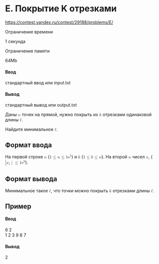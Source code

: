 # E. Покрытие K отрезками
https://contest.yandex.ru/contest/29188/problems/E/

Ограничение времени

1 секунда

Ограничение памяти

64Mb

#### Ввод

стандартный ввод или input.txt

#### Вывод

стандартный вывод или output.txt

Даны <math display="inline" style="text-indent: 0em;" xmlns="http://www.w3.org/1998/Math/MathML"><mi>n</mi></math> точек на прямой, нужно покрыть их <math display="inline" style="text-indent: 0em;" xmlns="http://www.w3.org/1998/Math/MathML"><mi>k</mi></math> отрезками одинаковой длины <math display="inline" style="text-indent: 0em;" xmlns="http://www.w3.org/1998/Math/MathML"><mi>ℓ</mi></math>.

Найдите минимальное <math display="inline" style="text-indent: 0em;" xmlns="http://www.w3.org/1998/Math/MathML"><mi>ℓ</mi></math>.

## Формат ввода

На первой строке <math display="inline" style="text-indent: 0em;" xmlns="http://www.w3.org/1998/Math/MathML"><mi>n</mi></math> (<math display="inline" style="text-indent: 0em;" xmlns="http://www.w3.org/1998/Math/MathML"><mn>1</mn> <mo>≤</mo> <mi>n</mi> <mo>≤</mo> <mn>1</mn><msup><mrow><mn>e</mn></mrow><mrow><mn>5</mn></mrow></msup></math>) и <math display="inline" style="text-indent: 0em;" xmlns="http://www.w3.org/1998/Math/MathML"><mi>k</mi></math> (<math display="inline" style="text-indent: 0em;" xmlns="http://www.w3.org/1998/Math/MathML"><mn>1</mn> <mo>≤</mo> <mi>k</mi> <mo>≤</mo> <mi>n</mi></math>). На второй <math display="inline" style="text-indent: 0em;" xmlns="http://www.w3.org/1998/Math/MathML"><mi>n</mi></math> чисел <math display="inline" style="text-indent: 0em;" xmlns="http://www.w3.org/1998/Math/MathML"><msub><mrow><mi>x</mi></mrow><mrow><mi>i</mi></mrow></msub></math> (<math display="inline" style="text-indent: 0em;" xmlns="http://www.w3.org/1998/Math/MathML"><mo>|</mo><msub><mrow><mi>x</mi></mrow><mrow><mi>i</mi></mrow></msub><mo>|</mo><mo>≤</mo> <mn>1</mn><msup><mrow><mn>e</mn></mrow><mrow><mn>9</mn></mrow></msup></math>).

## Формат вывода

Минимальное такое <math display="inline" style="text-indent: 0em;" xmlns="http://www.w3.org/1998/Math/MathML"><mi>ℓ</mi></math>, что точки можно покрыть <math display="inline" style="text-indent: 0em;" xmlns="http://www.w3.org/1998/Math/MathML"><mi>k</mi></math> отрезками длины <math display="inline" style="text-indent: 0em;" xmlns="http://www.w3.org/1998/Math/MathML"><mi>ℓ</mi></math>.

## Пример

#### Ввод
6 2\
1 2 3 9 8 7
#### Вывод
2